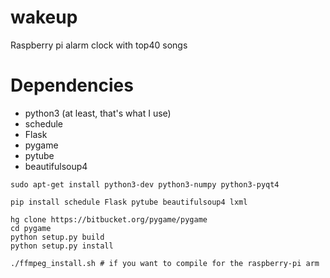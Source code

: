 # wakeup
Raspberry pi alarm clock with top40 songs

# Dependencies
 
- python3 (at least, that's what I use) 
- schedule
- Flask
- pygame
- pytube
- beautifulsoup4

```
sudo apt-get install python3-dev python3-numpy python3-pyqt4

pip install schedule Flask pytube beautifulsoup4 lxml

hg clone https://bitbucket.org/pygame/pygame 
cd pygame
python setup.py build
python setup.py install

./ffmpeg_install.sh # if you want to compile for the raspberry-pi arm
```
